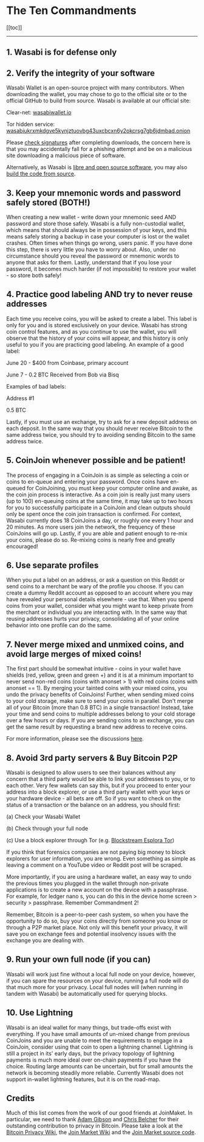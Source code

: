 # The Ten Commandments

[[toc]]

---

## 1. Wasabi is for defense only

## 2. Verify the integrity of your software

Wasabi Wallet is an open-source project with many contributors. When downloading the wallet, you may chose to go to the official site or to the official GitHub to build from source. Wasabi is available at our official site:

Clear-net: [wasabiwallet.io](https://wasabiwallet.io)

Tor hidden service: [wasabiukrxmkdgve5kynjztuovbg43uxcbcxn6y2okcrsg7gb6jdmbad.onion](http://wasabiukrxmkdgve5kynjztuovbg43uxcbcxn6y2okcrsg7gb6jdmbad.onion)

Please [check signatures](InstallPackage.md) after completing downloads, the concern here is that you may accidentally fall for a phishing attempt and be on a malicious site downloading a malicious piece of software.

Alternatively, as Wasabi is [libre and open source software](https://github.com/zkSNACKs/WalletWasabi), you may also [build the code from source](BuildSource.md).

## 3. Keep your mnemonic words and password safely stored (BOTH!)

When creating a new wallet - write down your mnemonic seed AND password and store those safely. Wasabi is a fully non-custodial wallet, which means that should always be in possession of your keys, and this means safely storing a backup in case your computer is lost or the wallet crashes. Often times when things go wrong, users panic. If you have done this step, there is very little you have to worry about. Also, under no circumstance should you reveal the password or mnemonic words to anyone that asks for them. Lastly, understand that if you lose your password, it becomes much harder (if not impossible) to restore your wallet - so store both safely!

## 4. Practice good labeling AND try to never reuse addresses

Each time you receive coins, you will be asked to create a label. This label is only for you and is stored exclusively on your device. Wasabi has strong coin control features, and as you continue to use the wallet, you will observe that the history of your coins will appear, and this history is only useful to you if you are practicing good labeling. An example of a good label:

June 20 - $400 from Coinbase, primary account

June 7 - 0.2 BTC Received from Bob via Bisq

Examples of bad labels:

Address #1

0.5 BTC

Lastly, if you must use an exchange, try to ask for a new deposit address on each deposit. In the same way that you should never receive Bitcoin to the same address twice, you should try to avoiding sending Bitcoin to the same address twice.

## 5. CoinJoin whenever possible and be patient!

The process of engaging in a CoinJoin is as simple as selecting a coin or coins to en-queue and entering your password. Once coins have en-queued for CoinJoining, you must keep your computer online and awake, as the coin join process is interactive. As a coin join is really just many users (up to 100) en-queuing coins at the same time, it may take up to two hours for you to successfully participate in a CoinJoin and clean outputs should only be spent once the coin join transaction is confirmed. For context, Wasabi currently does 18 CoinJoins a day, or roughly one every 1 hour and 20 minutes. As more users join the network, the frequency of these CoinJoins will go up. Lastly, if you are able and patient enough to re-mix your coins, please do so. Re-mixing coins is nearly free and greatly encouraged!

## 6. Use separate profiles

When you put a label on an address, or ask a question on this Reddit or send coins to a merchant be wary of the profile you choose. If you can create a dummy Reddit account as opposed to an account where you may have revealed your personal details elsewhere - use that. When you spend coins from your wallet, consider what you might want to keep private from the merchant or individual you are interacting with. In the same way that reusing addresses hurts your privacy, consolidating all of your online behavior into one profile can do the same.

## 7. Never merge mixed and unmixed coins, and avoid large merges of mixed coins!

The first part should be somewhat intuitive - coins in your wallet have shields (red, yellow, green and green +) and it is at a minimum important to never send non-red coins (coins with anonset > 1) with red coins (coins with anonset == 1). By merging your tainted coins with your mixed coins, you undo the privacy benefits of CoinJoins! Further, when sending mixed coins to your cold storage, make sure to send your coins in parallel. Don't merge all of your Bitcoin (more than 0.8 BTC) in a single transaction! Instead, take your time and send coins to multiple addresses belong to your cold storage over a few hours or days. If you are sending coins to an exchange, you can get the same result by requesting a brand new address to receive coins.

For more information, please see the discussions [here](https://www.reddit.com/r/WasabiWallet/comments/avxbjy/combining_mixed_coins_privacy_megathread/).

## 8. Avoid 3rd party servers & Buy Bitcoin P2P

Wasabi is designed to allow users to see their balances without any concern that a third party would be able to link your addresses to you, or to each other. Very few wallets can say this, but if you proceed to enter your address into a block explorer, or use a third party wallet with your keys or your hardware device - all bets are off. So if you want to check on the status of a transaction or the balance on an address, you should first:

(a) Check your Wasabi Wallet

(b) Check through your full node

(c) Use a block explorer through Tor (e.g. [Blockstream Esplora Tor](http://http://explorerzydxu5ecjrkwceayqybizmpjjznk5izmitf2modhcusuqlid.onion/))

If you think that forensics companies are not paying big money to block explorers for user information, you are wrong. Even something as simple as leaving a comment on a YouTube video or Reddit post will be scraped.

More importantly, if you are using a hardware wallet, an easy way to undo the previous times you plugged in the wallet through non-private applications is to create a new account on the device with a passphrase. For example, for ledger nano s, you can do this in the device home screen > security > passphrase. Remember Commandment 2!

Remember, Bitcoin is a peer-to-peer cash system, so when you have the opportunity to do so, buy your coins directly from someone you know or through a P2P market place. Not only will this benefit your privacy, it will save you on exchange fees and potential insolvency issues with the exchange you are dealing with.

## 9. Run your own full node (if you can)

Wasabi will work just fine without a local full node on your device, however, if you can spare the resources on your device, running a full node will do that much more for your privacy. Local full nodes will (when running in tandem with Wasabi) be automatically used for querying blocks.

## 10. Use Lightning

Wasabi is an ideal wallet for many things, but trade-offs exist with everything. If you have small amounts of un-mixed change from previous CoinJoins and you are unable to meet the requirements to engage in a CoinJoin, consider using that coin to open a lightning channel. Lightning is still a project in its' early days, but the privacy topology of lightning payments is much more ideal over on-chain payments if you have the choice. Routing large amounts can be uncertain, but for small amounts the network is becoming steadily more reliable. Currently Wasabi does not support in-wallet lightning features, but it is on the road-map.

## Credits

Much of this list comes from the work of our good friends at JoinMaket. In particular, we need to thank [Adam Gibson](https://twitter.com/waxwing__) and [Chris Belcher](https://twitter.com/chris_belcher_) for their outstanding contribution to privacy in Bitcoin. Please take a look at the [Bitcoin Privacy Wiki](https://en.bitcoin.it/wiki/Privacy), the [Join Market Wiki](https://en.bitcoin.it/wiki/JoinMarket) and the [Join Market source code](https://github.com/JoinMarket-Org).
